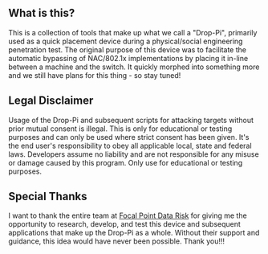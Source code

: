## What is this?
This is a collection of tools that make up what we call a "Drop-Pi", primarily used as a quick placement device during a physical/social engineering penetration test. The original purpose of this device was to facilitate the automatic bypassing of NAC/802.1x implementations by placing it in-line between a machine and the switch. It quickly morphed into something more and we still have plans for this thing - so stay tuned!

## Legal Disclaimer

Usage of the Drop-Pi and subsequent scripts for attacking targets without prior mutual consent is illegal. This is only for educational or testing purposes and can only be used where strict consent has been given. It's the end user's responsibility to obey all applicable local, state and federal laws. Developers assume no liability and are not responsible for any misuse or damage caused by this program. Only use for educational or testing purposes.

## Special Thanks

I want to thank the entire team at [Focal Point Data Risk](https://focal-point.com/) for giving me the opportunity to research, develop, and test this device and subsequent applications that make up the Drop-Pi as a whole. Without their support and guidance, this idea would have never been possible. Thank you!!!